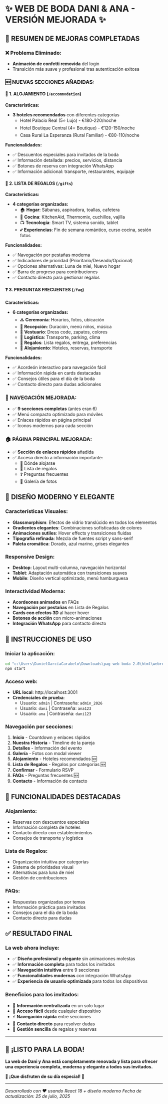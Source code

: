 # ✨ WEB DE BODA DANI & ANA - VERSIÓN MEJORADA ✨

## 🎯 **RESUMEN DE MEJORAS COMPLETADAS**

### ❌ **Problema Eliminado:**
- **Animación de confetti removida** del login
- Transición más suave y profesional tras autenticación exitosa

### 🆕 **NUEVAS SECCIONES AÑADIDAS:**

#### 🏨 **1. ALOJAMIENTO** (`/accommodation`)
**Características:**
- **3 hoteles recomendados** con diferentes categorías
  - Hotel Palacio Real (5⭐ Lujo) - €180-220/noche
  - Hotel Boutique Central (4⭐ Boutique) - €120-150/noche  
  - Casa Rural La Esperanza (Rural Familiar) - €80-110/noche

**Funcionalidades:**
- ✅ Descuentos especiales para invitados de la boda
- ✅ Información detallada: precios, servicios, distancia
- ✅ Botones de reserva con integración WhatsApp
- ✅ Información adicional: transporte, restaurantes, equipaje

#### 🎁 **2. LISTA DE REGALOS** (`/gifts`)
**Características:**
- **4 categorías organizadas:**
  - 🏠 **Hogar**: Sábanas, aspiradora, toallas, cafetera
  - 🍳 **Cocina**: KitchenAid, Thermomix, cuchillos, vajilla
  - 📺 **Tecnología**: Smart TV, sistema sonido, tablet
  - 💕 **Experiencias**: Fin de semana romántico, curso cocina, sesión fotos

**Funcionalidades:**
- ✅ Navegación por pestañas moderna
- ✅ Indicadores de prioridad (Prioritario/Deseado/Opcional)
- ✅ Opciones alternativas: Luna de miel, Nuevo hogar
- ✅ Barra de progreso para contribuciones
- ✅ Contacto directo para gestionar regalos

#### ❓ **3. PREGUNTAS FRECUENTES** (`/faq`)
**Características:**
- **6 categorías organizadas:**
  - ⛪ **Ceremonia**: Horarios, fotos, ubicación
  - 🥂 **Recepción**: Duración, menú niños, música
  - 👔 **Vestuario**: Dress code, zapatos, colores
  - 🚗 **Logística**: Transporte, parking, clima
  - 🎁 **Regalos**: Lista regalos, entrega, preferencias
  - 🏨 **Alojamiento**: Hoteles, reservas, transporte

**Funcionalidades:**
- ✅ Acordeón interactivo para navegación fácil
- ✅ Información rápida en cards destacadas
- ✅ Consejos útiles para el día de la boda
- ✅ Contacto directo para dudas adicionales

### 🧭 **NAVEGACIÓN MEJORADA:**
- ✅ **9 secciones completas** (antes eran 6)
- ✅ Menú compacto optimizado para móviles
- ✅ Enlaces rápidos en página principal
- ✅ Iconos modernos para cada sección

### 🏠 **PÁGINA PRINCIPAL MEJORADA:**
- ✅ **Sección de enlaces rápidos** añadida
- ✅ Acceso directo a información importante:
  - 🏨 Dónde alojarse
  - 🎁 Lista de regalos  
  - ❓ Preguntas frecuentes
  - 📸 Galería de fotos

## 🎨 **DISEÑO MODERNO Y ELEGANTE**

### **Características Visuales:**
- **Glassmorphism**: Efectos de vidrio translúcido en todos los elementos
- **Gradientes elegantes**: Combinaciones sofisticadas de colores
- **Animaciones sutiles**: Hover effects y transiciones fluidas
- **Tipografía refinada**: Mezcla de fuentes script y sans-serif
- **Paleta cromática**: Dorado, azul marino, grises elegantes

### **Responsive Design:**
- **Desktop**: Layout multi-columna, navegación horizontal
- **Tablet**: Adaptación automática con transiciones suaves  
- **Mobile**: Diseño vertical optimizado, menú hamburguesa

### **Interactividad Moderna:**
- **Acordeones animados** en FAQs
- **Navegación por pestañas** en Lista de Regalos
- **Cards con efectos 3D** al hacer hover
- **Botones de acción** con micro-animaciones
- **Integración WhatsApp** para contacto directo

## 🚀 **INSTRUCCIONES DE USO**

### **Iniciar la aplicación:**
```bash
cd "c:\Users\DanielGarcíaCarabelo\Downloads\pag web boda 2.0\html\webreact"
npm start
```

### **Acceso web:**
- **URL local**: http://localhost:3001
- **Credenciales de prueba**:
  - Usuario: `admin` | Contraseña: `admin_2026`
  - Usuario: `dani` | Contraseña: `ana123` 
  - Usuario: `ana` | Contraseña: `dani123`

### **Navegación por secciones:**
1. **Inicio** - Countdown y enlaces rápidos
2. **Nuestra Historia** - Timeline de la pareja
3. **Detalles** - Información del evento
4. **Galería** - Fotos con modal viewer
5. **Alojamiento** - Hoteles recomendados 🆕
6. **Lista de Regalos** - Regalos por categorías 🆕
7. **Confirmar** - Formulario RSVP
8. **FAQs** - Preguntas frecuentes 🆕
9. **Contacto** - Información de contacto

## 📱 **FUNCIONALIDADES DESTACADAS**

### **Alojamiento:**
- Reservas con descuentos especiales
- Información completa de hoteles
- Contacto directo con establecimientos
- Consejos de transporte y logística

### **Lista de Regalos:**
- Organización intuitiva por categorías
- Sistema de prioridades visual
- Alternativas para luna de miel
- Gestión de contribuciones

### **FAQs:**
- Respuestas organizadas por temas
- Información práctica para invitados
- Consejos para el día de la boda
- Contacto directo para dudas

## ✅ **RESULTADO FINAL**

### **La web ahora incluye:**
- ✅ **Diseño profesional y elegante** sin animaciones molestas
- ✅ **Información completa** para todos los invitados
- ✅ **Navegación intuitiva** entre 9 secciones
- ✅ **Funcionalidades modernas** con integración WhatsApp
- ✅ **Experiencia de usuario optimizada** para todos los dispositivos

### **Beneficios para los invitados:**
- 🎯 **Información centralizada** en un solo lugar
- 📱 **Acceso fácil** desde cualquier dispositivo
- ⚡ **Navegación rápida** entre secciones
- 💬 **Contacto directo** para resolver dudas
- 🎁 **Gestión sencilla** de regalos y reservas

---

## 💝 **¡LISTO PARA LA BODA!**

**La web de Dani y Ana está completamente renovada y lista para ofrecer una experiencia completa, moderna y elegante a todos sus invitados.**

**🎉 ¡Que disfruten de su día especial! 💒**

---

*Desarrollado con ❤️ usando React 18 + diseño moderno*
*Fecha de actualización: 25 de julio, 2025*
